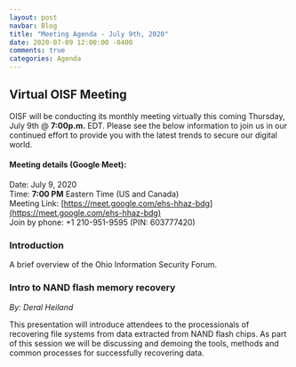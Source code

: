 ```yaml
---
layout: post
navbar: Blog
title: "Meeting Agenda - July 9th, 2020"
date: 2020-07-09 12:00:00 -0400
comments: true
categories: Agenda
---
```


## **Virtual OISF Meeting** 

OISF will be conducting its monthly meeting virtually this coming
Thursday, July 9th @ **7:00p.m.** EDT. Please see the below information
to join us in our continued effort to provide you with the latest
trends to secure our digital world.
  
  
#### Meeting details (Google Meet):  
Date: July 9, 2020  
Time: **7:00 PM** Eastern Time (US and Canada)  
Meeting Link: [https://meet.google.com/ehs-hhaz-bdg](https://meet.google.com/ehs-hhaz-bdg)  
Join by phone:  +1 210-951-9595 (PIN: 603777420)

### **Introduction**

A brief overview of the Ohio Information Security Forum.  

### **Intro to NAND flash memory recovery**
_By: Deral Heiland_

This presentation will introduce attendees to the processionals of recovering file systems from data extracted from NAND flash chips. As part of this session we will be discussing and demoing the tools, methods and common processes for successfully recovering data.


